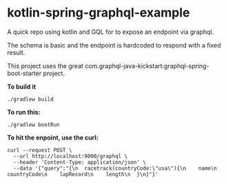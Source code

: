 # kotlin-spring-graphql-example
A quick repo using kotlin and GQL for to expose an endpoint via graphql.

The schema is basic and the endpoint is hardcoded to respond with a fixed
result.

This project uses the great com.graphql-java-kickstart:graphql-spring-boot-starter project. 

**To build it**

`./gradlew build`

**To run this:** 

`./gradlew bootRun`

**To hit the enpoint, use the curl:** 

```
curl --request POST \
  --url http://localhost:9090/graphql \
  --header 'Content-Type: application/json' \
  --data '{"query":"{\n  racetrack(countryCode:\"usa\"){\n    name\n    countryCode\n    lapRecord\n    length\n  }\n}"}'
```
